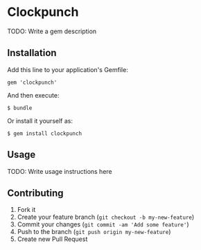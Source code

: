# Clockpunch

TODO: Write a gem description

## Installation

Add this line to your application's Gemfile:

    gem 'clockpunch'

And then execute:

    $ bundle

Or install it yourself as:

    $ gem install clockpunch

## Usage

TODO: Write usage instructions here

## Contributing

1. Fork it
2. Create your feature branch (`git checkout -b my-new-feature`)
3. Commit your changes (`git commit -am 'Add some feature'`)
4. Push to the branch (`git push origin my-new-feature`)
5. Create new Pull Request
